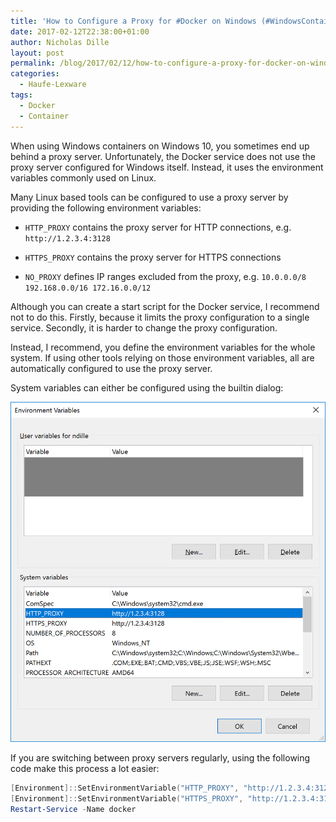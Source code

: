 ```yaml
---
title: 'How to Configure a Proxy for #Docker on Windows (#WindowsContainer)'
date: 2017-02-12T22:38:00+01:00
author: Nicholas Dille
layout: post
permalink: /blog/2017/02/12/how-to-configure-a-proxy-for-docker-on-windows/
categories:
  - Haufe-Lexware
tags:
  - Docker
  - Container
---
```

When using Windows containers on Windows 10, you sometimes end up behind a proxy server. Unfortunately, the Docker service does not use the proxy server configured for Windows itself. Instead, it uses the environment variables commonly used on Linux.<!--more-->

Many Linux based tools can be configured to use a proxy server by providing the following environment variables:

- `HTTP_PROXY` contains the proxy server for HTTP connections, e.g. `http://1.2.3.4:3128`

- `HTTPS_PROXY` contains the proxy server for HTTPS connections

- `NO_PROXY` defines IP ranges excluded from the proxy, e.g. `10.0.0.0/8 192.168.0.0/16 172.16.0.0/12`

Although you can create a start script for the Docker service, I recommend not to do this. Firstly, because it limits the proxy configuration to a single service. Secondly, it is harder to change the proxy configuration.

Instead, I recommend, you define the environment variables for the whole system. If using other tools relying on those environment variables, all are automatically configured to use the proxy server.

System variables can either be configured using the builtin dialog:

![Dialog for system variables](/media/2017/02/Environment-Variables-Proxy.png)

If you are switching between proxy servers regularly, using the following code make this process a lot easier:

```powershell
[Environment]::SetEnvironmentVariable("HTTP_PROXY", "http://1.2.3.4:3128", [EnvironmentVariableTarget]::Machine)
[Environment]::SetEnvironmentVariable("HTTPS_PROXY", "http://1.2.3.4:3128", [EnvironmentVariableTarget]::Machine)
Restart-Service -Name docker
```